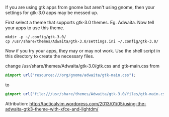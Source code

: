 If you are using gtk apps from gnome but aren't using gnome, then your settings
for gtk-3.0 apps may be messed up.

First select a theme that supports gtk-3.0 themes. Eg. Adwaita. Now tell your
apps to use this theme.

```shell
mkdir -p ~/.config/gtk-3.0/
cp /usr/share/themes/Adwaita/gtk-3.0/settings.ini ~/.config/gtk-3.0/
```

Now if you try your apps, they may or may not work. Use the shell script in
this directory to create the necessary files.

change /usr/share/themes/Adwaita/gtk-3.0/gtk.css and gtk-main.css from

```css
@import url("resource:///org/gnome/adwaita/gtk-main.css");
```

to 

```css
@import url("file:///usr/share/themes/Adwaita/gtk-3.0/files/gtk-main.css");
```

Attribution:
http://tacticalvim.wordpress.com/2013/01/05/using-the-adwaita-gtk3-theme-with-xfce-and-lightdm/
